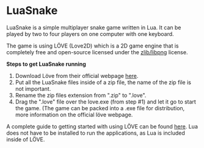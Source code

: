 # LuaSnake

LuaSnake is a simple multiplayer snake game written in Lua. It can be played by two to four players on one computer with one keyboard.

The game is using LÖVE (Love2D) which is a 2D game engine that is completely free and open-source licensed under the [zlib/libpng](http://www.opensource.org/licenses/Zlib) license.

**Steps to get LuaSnake running**

1. Download Löve from their official webpage [here](https://love2d.org/).
2. Put all the LuaSnake files inside of a zip file, the name of the zip file is not important.
3. Rename the zip files extension from ".zip" to ".love".
4. Drag the ".love" file over the love.exe (from step #1) and let it go to start the game. (The game can be packed into a .exe file for distribution, more information on the official löve webpage.

A complete guide to getting started with using LÖVE can be found [here](http://nova-fusion.com/2011/06/14/a-guide-to-getting-started-with-love2d/). Lua does not have to be installed to run the applications, as Lua is included inside of LÖVE.
